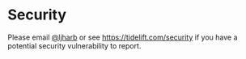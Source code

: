 # Security

Please email [@ljharb](https://github.com/ljharb) or see https://tidelift.com/security if you have a potential security
vulnerability to report.
